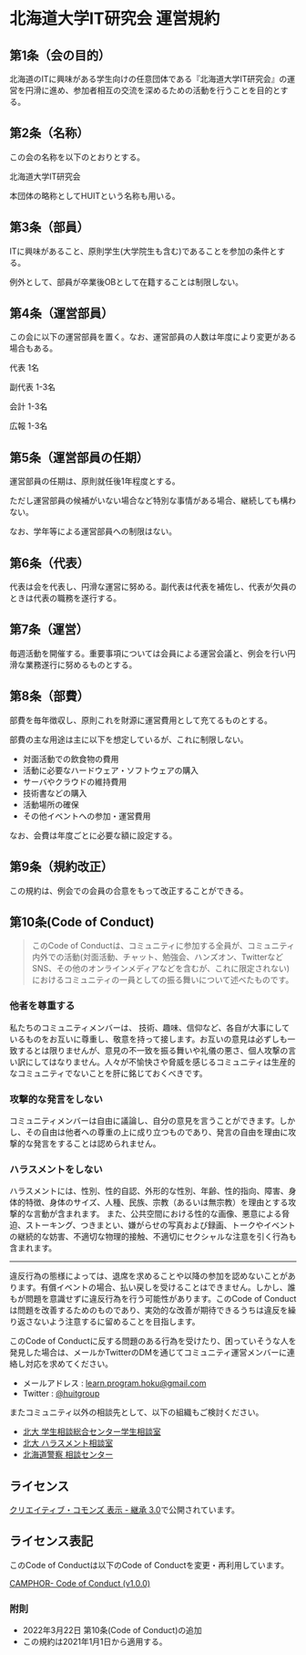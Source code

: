 # 北海道大学IT研究会 運営規約


## 第1条（会の目的）

北海道のITに興味がある学生向けの任意団体である『北海道大学IT研究会』の運営を円滑に進め、参加者相互の交流を深めるための活動を行うことを目的とする。


## 第2条（名称）
この会の名称を以下のとおりとする。

北海道大学IT研究会

本団体の略称としてHUITという名称も用いる。


## 第3条（部員）
ITに興味があること、原則学生(大学院生も含む)であることを参加の条件とする。

例外として、部員が卒業後OBとして在籍することは制限しない。


## 第4条（運営部員）
この会に以下の運営部員を置く。なお、運営部員の人数は年度により変更がある場合もある。

代表	1名

副代表	1-3名

会計	1-3名

広報 1-3名

## 第5条（運営部員の任期）
運営部員の任期は、原則就任後1年程度とする。

ただし運営部員の候補がいない場合など特別な事情がある場合、継続しても構わない。

なお、学年等による運営部員への制限はない。


## 第6条（代表）
代表は会を代表し、円滑な運営に努める。副代表は代表を補佐し、代表が欠員のときは代表の職務を遂行する。


## 第7条（運営）
毎週活動を開催する。重要事項については会員による運営会議と、例会を行い円滑な業務遂行に努めるものとする。


## 第8条（部費）
部費を毎年徴収し、原則これを財源に運営費用として充てるものとする。

部費の主な用途は主に以下を想定しているが、これに制限しない。

- 対面活動での飲食物の費用
- 活動に必要なハードウェア・ソフトウェアの購入
- サーバやクラウドの維持費用
- 技術書などの購入
- 活動場所の確保
- その他イベントへの参加・運営費用

なお、会費は年度ごとに必要な額に設定する。

## 第9条（規約改正）
この規約は、例会での会員の合意をもって改正することができる。

## 第10条(Code of Conduct)

> このCode of Conductは、コミュニティに参加する全員が、コミュニティ内外での活動(対面活動、チャット、勉強会、ハンズオン、TwitterなどSNS、その他のオンラインメディアなどを含むが、これに限定されない)におけるコミュニティの一員としての振る舞いについて述べたものです。

###  他者を尊重する

私たちのコミュニティメンバーは、 技術、趣味、信仰など、各自が大事にしているものをお互いに尊重し、敬意を持って接します。お互いの意見は必ずしも一致するとは限りませんが、意見の不一致を振る舞いや礼儀の悪さ、個人攻撃の言い訳にしてはなりません。人々が不愉快さや脅威を感じるコミュニティは生産的なコミュニティでないことを肝に銘じておくべきです。

### 攻撃的な発言をしない

コミュニティメンバーは自由に議論し、自分の意見を言うことができます。しかし、その自由は他者への尊重の上に成り立つものであり、発言の自由を理由に攻撃的な発言をすることは認められません。

### ハラスメントをしない

ハラスメントには、性別、性的自認、外形的な性別、年齢、性的指向、障害、身体的特徴、身体のサイズ、人種、民族、宗教（あるいは無宗教）を理由とする攻撃的な言動が含まれます。
また、公共空間における性的な画像、悪意による脅迫、ストーキング、つきまとい、嫌がらせの写真および録画、トークやイベントの継続的な妨害、不適切な物理的接触、不適切にセクシャルな注意を引く行為も含まれます。

---

違反行為の態様によっては、退席を求めることや以降の参加を認めないことがあります。有償イベントの場合、払い戻しを受けることはできません。しかし、誰もが問題を意識せずに違反行為を行う可能性があります。このCode of Conductは問題を改善するためのものであり、実効的な改善が期待できるうちは違反を繰り返さないよう注意するに留めることを目指します。

このCode of Conductに反する問題のある行為を受けたり、困っていそうな人を発見した場合は、メールかTwitterのDMを通じてコミュニティ運営メンバーに連絡し対応を求めてください。

- メールアドレス : learn.program.hoku@gmail.com
- Twitter : [@huitgroup](https://twitter.com/huitgroup)

またコミュニティ以外の相談先として、以下の組織もご検討ください。

- [北大 学生相談総合センター学生相談室](https://www.hokudai.ac.jp/gakusei/campus-life/support/counseling-room.html)
- [北大 ハラスメント相談室](https://www.hokudai.ac.jp/jimuk/soumubu/jinjika/sekuhara/index.htm)
- [北海道警察 相談センター](https://www.police.pref.hokkaido.lg.jp/consult/soudan/soudan.html)

## ライセンス

[クリエイティブ・コモンズ 表示 - 継承 3.0](https://creativecommons.org/licenses/by-sa/3.0/deed.ja)で公開されています。

## ライセンス表記

このCode of Conductは以下のCode of Conductを変更・再利用しています。

[CAMPHOR- Code of Conduct (v1.0.0)](https://github.com/camphor-/code-of-conduct)

### 附則

- 2022年3月22日 第10条(Code of Conduct)の追加
- この規約は2021年1月1日から適用する。
